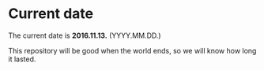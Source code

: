 # Current date

The current date is **2016.11.13.** (YYYY.MM.DD.)

This repository will be good when the world ends, so we will know how long it lasted.